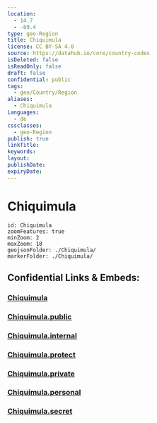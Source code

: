 ```yaml
---
location:
  - 14.7
  - -89.4
type: geo-Region
title: Chiquimula
license: CC BY-SA 4.0
source: https://datahub.io/core/country-codes
isDeleted: false
isReadOnly: false
draft: false
confidential: public
tags:
  - geo/Country/Region
aliases:
  - Chiquimula
Languages:
  - de
cssclasses:
  - geo-Region
publish: true
linkTitle:
keywords:
layout:
publishDate:
expiryDate:
---
```


# Chiquimula

```leaflet
id: Chiquimula
zoomFeatures: true 
minZoom: 2 
maxZoom: 18
geojsonFolder: ./Chiquimula/
markerFolder: ./Chiquimula/
```


## Confidential Links & Embeds: 

### [Chiquimula](/_Standards/Earth/Continent/America~Central/Guatemala/Departments~Guatemala/Chiquimula.md) 

### [Chiquimula.public](/_public/Earth/Continent/America~Central/Guatemala/Departments~Guatemala/Chiquimula.public.md) 

### [Chiquimula.internal](/_internal/Earth/Continent/America~Central/Guatemala/Departments~Guatemala/Chiquimula.internal.md) 

### [Chiquimula.protect](/_protect/Earth/Continent/America~Central/Guatemala/Departments~Guatemala/Chiquimula.protect.md) 

### [Chiquimula.private](/_private/Earth/Continent/America~Central/Guatemala/Departments~Guatemala/Chiquimula.private.md) 

### [Chiquimula.personal](/_personal/Earth/Continent/America~Central/Guatemala/Departments~Guatemala/Chiquimula.personal.md) 

### [Chiquimula.secret](/_secret/Earth/Continent/America~Central/Guatemala/Departments~Guatemala/Chiquimula.secret.md)

